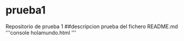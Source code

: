 # prueba1
Repositorio de prueba 1
##descripcion 
prueba del fichero README.md
'''console
holamundo.html
'''
